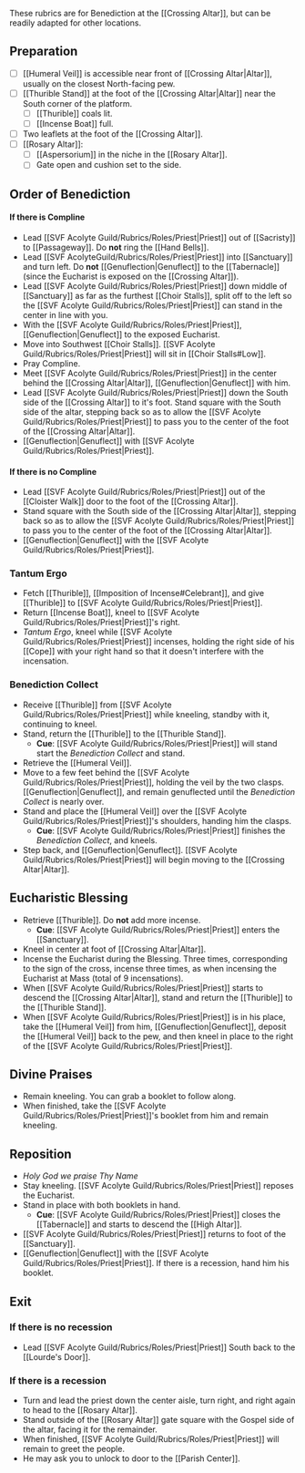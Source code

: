 These rubrics are for Benediction at the [[Crossing Altar]], but can be readily adapted for other locations.

## Preparation
- [ ] [[Humeral Veil]] is accessible near front of [[Crossing Altar|Altar]], usually on the closest North-facing pew.
- [ ] [[Thurible Stand]] at the foot of the [[Crossing Altar|Altar]] near the South corner of the platform.
	- [ ] [[Thurible]] coals lit.
	- [ ] [[Incense Boat]] full. 
- [ ] Two leaflets at the foot of the [[Crossing Altar]].
- [ ] [[Rosary Altar]]:
	- [ ] [[Aspersorium]] in the niche in the [[Rosary Altar]].
	- [ ] Gate open and cushion set to the side.

## Order of Benediction
#### If there is Compline
- Lead [[SVF Acolyte Guild/Rubrics/Roles/Priest|Priest]] out of [[Sacristy]] to [[Passageway]]. Do **not** ring the [[Hand Bells]].
- Lead [[SVF AcolyteGuild/Rubrics/Roles/Priest|Priest]] into [[Sanctuary]] and turn left. Do **not** [[Genuflection|Genuflect]] to the [[Tabernacle]] (since the Eucharist is exposed on the [[Crossing Altar]]).
- Lead [[SVF Acolyte Guild/Rubrics/Roles/Priest|Priest]] down middle of [[Sanctuary]] as far as the furthest [[Choir Stalls]], split off to the left so the [[SVF Acolyte Guild/Rubrics/Roles/Priest|Priest]] can stand in the center in line with you.
- With the [[SVF Acolyte Guild/Rubrics/Roles/Priest|Priest]], [[Genuflection|Genuflect]] to the exposed Eucharist.
- Move into Southwest [[Choir Stalls]]. [[SVF Acolyte Guild/Rubrics/Roles/Priest|Priest]] will sit in [[Choir Stalls#Low]].
- Pray Compline.
- Meet [[SVF Acolyte Guild/Rubrics/Roles/Priest|Priest]] in the center behind the [[Crossing Altar|Altar]], [[Genuflection|Genuflect]] with him.
- Lead [[SVF Acolyte Guild/Rubrics/Roles/Priest|Priest]] down the South side of the [[Crossing Altar]] to it's foot. Stand square with the South side of the altar, stepping back so as to allow the [[SVF Acolyte Guild/Rubrics/Roles/Priest|Priest]] to pass you to the center of the foot of the [[Crossing Altar|Altar]].
- [[Genuflection|Genuflect]] with [[SVF Acolyte Guild/Rubrics/Roles/Priest|Priest]].

#### If there is no Compline
- Lead [[SVF Acolyte Guild/Rubrics/Roles/Priest|Priest]] out of the [[Cloister Walk]] door to the foot of the [[Crossing Altar]].
- Stand square with the South side of the [[Crossing Altar|Altar]], stepping back so as to allow the [[SVF Acolyte Guild/Rubrics/Roles/Priest|Priest]] to pass you to the center of the foot of the [[Crossing Altar|Altar]].
- [[Genuflection|Genuflect]] with the [[SVF Acolyte Guild/Rubrics/Roles/Priest|Priest]].

### Tantum Ergo
- Fetch [[Thurible]], [[Imposition of Incense#Celebrant]], and give [[Thurible]] to [[SVF Acolyte Guild/Rubrics/Roles/Priest|Priest]].
- Return [[Incense Boat]], kneel to [[SVF Acolyte Guild/Rubrics/Roles/Priest|Priest]]'s right.
- _Tantum Ergo_, kneel while [[SVF Acolyte Guild/Rubrics/Roles/Priest|Priest]] incenses, holding the right side of his [[Cope]] with your right hand so that it doesn't interfere with the incensation.

### Benediction Collect
- Receive [[Thurible]] from [[SVF Acolyte Guild/Rubrics/Roles/Priest|Priest]] while kneeling, standby with it, continuing to kneel.
- Stand, return the [[Thurible]] to the [[Thurible Stand]].
	- **Cue**: [[SVF Acolyte Guild/Rubrics/Roles/Priest|Priest]] will stand start the _Benediction Collect_ and stand.
- Retrieve the [[Humeral Veil]].
- Move to a few feet behind the [[SVF Acolyte Guild/Rubrics/Roles/Priest|Priest]], holding the veil by the two clasps. [[Genuflection|Genuflect]], and remain genuflected until the _Benediction Collect_ is nearly over.
- Stand and place the [[Humeral Veil]] over the [[SVF Acolyte Guild/Rubrics/Roles/Priest|Priest]]'s shoulders, handing him the clasps.
	- **Cue**: [[SVF Acolyte Guild/Rubrics/Roles/Priest|Priest]] finishes the _Benediction Collect_, and kneels.
- Step back, and [[Genuflection|Genuflect]]. [[SVF Acolyte Guild/Rubrics/Roles/Priest|Priest]] will begin moving to the [[Crossing Altar|Altar]].

## Eucharistic Blessing
- Retrieve [[Thurible]]. Do **not** add more incense.
	- **Cue**: [[SVF Acolyte Guild/Rubrics/Roles/Priest|Priest]] enters the [[Sanctuary]].
- Kneel in center at foot of [[Crossing Altar|Altar]].
- Incense the Eucharist during the Blessing. Three times, corresponding to the sign of the cross, incense three times, as when incensing the Eucharist at Mass (total of 9 incensations).
- When [[SVF Acolyte Guild/Rubrics/Roles/Priest|Priest]] starts to descend the [[Crossing Altar|Altar]], stand and return the [[Thurible]] to the [[Thurible Stand]].
- When [[SVF Acolyte Guild/Rubrics/Roles/Priest|Priest]] is in his place, take the [[Humeral Veil]] from him, [[Genuflection|Genuflect]], deposit the [[Humeral Veil]] back to the pew, and then kneel in place to the right of the [[SVF Acolyte Guild/Rubrics/Roles/Priest|Priest]].

## Divine Praises
- Remain kneeling. You can grab a booklet to follow along.
- When finished, take the [[SVF Acolyte Guild/Rubrics/Roles/Priest|Priest]]'s booklet from him and remain kneeling.

## Reposition
- _Holy God we praise Thy Name_
- Stay kneeling. [[SVF Acolyte Guild/Rubrics/Roles/Priest|Priest]] reposes the Eucharist.
- Stand in place with both booklets in hand.
	- **Cue**: [[SVF Acolyte Guild/Rubrics/Roles/Priest|Priest]] closes the [[Tabernacle]] and starts to descend the [[High Altar]].
- [[SVF Acolyte Guild/Rubrics/Roles/Priest|Priest]] returns to foot of the [[Sanctuary]].
- [[Genuflection|Genuflect]] with the [[SVF Acolyte Guild/Rubrics/Roles/Priest|Priest]]. If there is a recession, hand him his booklet.

## Exit

### If there is no recession
- Lead [[SVF Acolyte Guild/Rubrics/Roles/Priest|Priest]] South back to the [[Lourde's Door]].

### If there is a recession
- Turn and lead the priest down the center aisle, turn right, and right again to head to the [[Rosary Altar]].
- Stand outside of the [[Rosary Altar]] gate square with the Gospel side of the altar, facing it for the remainder.
- When finished, [[SVF Acolyte Guild/Rubrics/Roles/Priest|Priest]] will remain to greet the people.
- He may ask you to unlock to door to the [[Parish Center]].